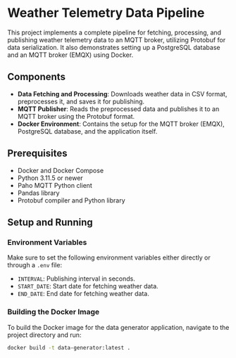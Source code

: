# Weather Telemetry Data Pipeline

This project implements a complete pipeline for fetching, processing, and publishing weather telemetry data to an MQTT broker, utilizing Protobuf for data serialization. It also demonstrates setting up a PostgreSQL database and an MQTT broker (EMQX) using Docker.

## Components

- **Data Fetching and Processing**: Downloads weather data in CSV format, preprocesses it, and saves it for publishing.
- **MQTT Publisher**: Reads the preprocessed data and publishes it to an MQTT broker using the Protobuf format.
- **Docker Environment**: Contains the setup for the MQTT broker (EMQX), PostgreSQL database, and the application itself.

## Prerequisites

- Docker and Docker Compose
- Python 3.11.5 or newer
- Paho MQTT Python client
- Pandas library
- Protobuf compiler and Python library

## Setup and Running

### Environment Variables

Make sure to set the following environment variables either directly or through a `.env` file:

- `INTERVAL`: Publishing interval in seconds.
- `START_DATE`: Start date for fetching weather data.
- `END_DATE`: End date for fetching weather data.

### Building the Docker Image

To build the Docker image for the data generator application, navigate to the project directory and run:

```sh
docker build -t data-generator:latest .
